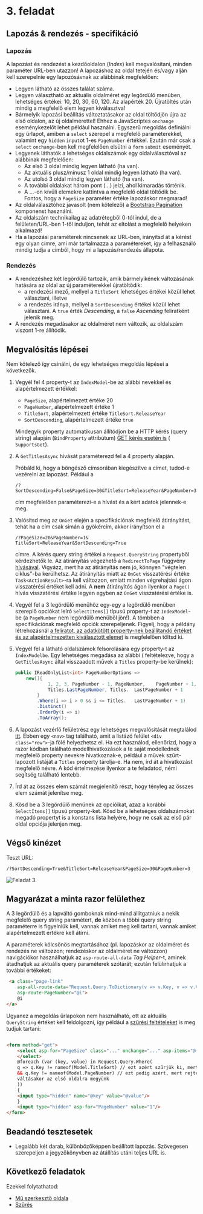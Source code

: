 # 3. feladat

## Lapozás & rendezés - specifikáció

### Lapozás

A lapozást és rendezést a kezdőoldalon (*Index*) kell megvalósítani, minden paraméter URL-ben utazzon! A lapozáshoz az
oldal tetején és/vagy alján kell szerepelnie egy lapozósávnak az alábbinak megfelelően:

- Legyen látható az összes találat száma.
- Legyen választható az aktuális oldalméret egy legördülő menüben, lehetséges értékei: 10, 20, 30, 60, 120. Az alapérték
  20. Újratöltés után mindig a megfelelő elem legyen kiválasztva!
- Bármelyik lapozási beállítás változtatásakor az oldal töltődjön újra az első oldalon, az új oldalmérettel! Ehhez a
  JavaScriptes `onchange` eseménykezelőt lehet például használni. Egyszerű megoldás definiálni egy űrlapot, amiben a
  `select` szerepel a megfelelő paraméterekkel, valamint egy `hidden` `input`ot 1-es `PageNumber` értékkel. Ezután már
  csak a `select` `onchange`-ben kell megfelelően elsütni a `form` `submit` eseményét.
- Legyenek láthatók a lehetséges oldalszámok egy oldalválasztóval az alábbinak megfelelően:
    - Az első 3 oldal mindig legyen látható (ha van).
    - Az aktuális plusz/mínusz 1 oldal mindig legyen látható (ha van).
    - Az utolsó 3 oldal mindig legyen látható (ha van).
    - A további oldalakat három pont (...) jelzi, ahol kimaradás történik.
    - A ...-on kívüli elemekre kattintva a megfelelő oldal töltődik be. Fontos, hogy a `PageSize` paraméter értéke
      lapozáskor megmarad!
- Az oldalválasztóhoz javasolt (nem kötelező)
  a [Bootstrap Pagination](https://getbootstrap.com/docs/5.0/components/pagination/) komponenst használni.
- Az oldalszám technikailag az adatrétegből 0-tól indul, de a felületen/URL-ben 1-től induljon, tehát az eltolást a
  megfelelő helyeken alkalmazd!
- Ha a lapozási paraméterek nincsenek az URL-ben, irányítsd át a kérést egy olyan címre, ami már tartalmazza a
  paramétereket, így a felhasználó mindig tudja a címből, hogy mi a lapozás/rendezés állapota.

### Rendezés

- A rendezéshez két legördülő tartozik, amik bármelyikének változásának hatására az oldal az új paraméterekkel
  újratöltődik:
    - a rendezési mező, mellyel a `TitleSort` lehetséges értékei közül lehet választani, illetve
    - a rendezés iránya, mellyel a `SortDescending` értékei közül lehet választani. A `true` érték _Descending_, a
      `false` _Ascending_ feliratként jelenik meg.
- A rendezés megadásakor az oldalméret nem változik, az oldalszám viszont 1-re állítódik.

## Megvalósítás lépései

Nem kötelező így csinálni, de egy lehetséges megoldás lépései a következők.

1. Vegyél fel 4 property-t az `IndexModel`-be az alábbi nevekkel és alapértelmezett értékkel:
    - `PageSize`, alapértelmezett értéke 20
    - `PageNumber`, alapértelmezett értéke 1
    - `TitleSort`, alapértelmezett értéke `TitleSort.ReleaseYear`
    - `SortDescending`, alapértelmezett értéke `true`

   Mindegyik property automatikusan állítódjon be a HTTP kérés (query string) alapján (`BindProperty`
   attribútum) [GET kérés esetén is](https://learn.microsoft.com/en-us/aspnet/core/mvc/models/model-binding?view=aspnetcore-6.0#model-binding-for-http-get-requests-1) (
   `SupportsGet`).

1. A `GetTitlesAsync` hívását paraméterezd fel a 4 property alapján.

   Próbáld ki, hogy a böngésző címsorában kiegészítve a címet, tudod-e vezérelni az lapozást. Például a
    ```
    /?SortDescending=False&PageSize=30&TitleSort=ReleaseYear&PageNumber=3
    ```
   cím megfelelően paraméterezi-e a hívást és a kért adatok jelennek-e meg.

1. Valósítsd meg az `OnGet` elején a specifikációnak megfelelő átirányítást, tehát ha a cím csak simán a gyökércím,
   akkor irányítson el a
    ```
    /?PageSize=20&PageNumber=1& TitleSort=ReleaseYear&SortDescending=True
    ```
   címre. A kérés query string értékei a   `Request.QueryString` propertyből kérdezhetők le. Az átirányítás végezhető a
   `RedirectToPage`
   függvény [hívásával](https://learn.microsoft.com/en-us/dotnet/api/microsoft.aspnetcore.mvc.razorpages.pagebase.redirecttopage?view=aspnetcore-6.0#microsoft-aspnetcore-mvc-razorpages-pagebase-redirecttopage(system-string-system-object)).
   Vigyázz, mert ha az átirányítás nem jó, könnyen "végtelen ciklus"-ba kerülhetsz. Az átirányítás miatt az `OnGet`
   visszatérési értéke `Task<ActionResult>`-ra kell változzon, emiatt minden végrehajtási ágon visszatérési értéket kell
   adni. A **nem** átirányítós ágon ilyenkor a `Page()` hívás visszatérési értéke legyen egyben az `OnGet` visszatérési
   értéke is.

1. Vegyél fel a 3 legördülő menühöz egy-egy a legördülő menüben szereplő opciókat leíró `SelectItems[]` típusú
   property-t az `IndexModel`-be (a `PageNumber` nem legördülő menüből jön!). A tömbben a specifikációnak megfelelő
   opciók szerepeljenek. Figyelj, hogy a példány
   létrehozásnál [a feliratot, az adatkötött property-nek beállítandó értéket és az alapértelmezetten kiválasztott elemet](https://learn.microsoft.com/en-us/dotnet/api/microsoft.aspnetcore.mvc.rendering.selectlistitem.-ctor?view=aspnetcore-6.0#microsoft-aspnetcore-mvc-rendering-selectlistitem-ctor(system-string-system-string-system-boolean))
   is megfelelően töltsd ki.

1. Vegyél fel a látható oldalszámok felsorolására egy property-t az `IndexModelbe`. Egy lehetséges megadása az alábbi (
   feltételezve, hogy a `GetTitlesAsync` által visszaadott művek a `Titles` property-be kerülnek):

    ```csharp
    public IReadOnlyList<int> PageNumberOptions =>
        new[]{
                1, 2, 3, PageNumber - 1, PageNumber,    PageNumber + 1, Titles.LastPageNumber -    1,
                Titles.LastPageNumber, Titles.  LastPageNumber + 1
            }
            .Where(i => i > 0 && i <= Titles.   LastPageNumber + 1)
            .Distinct()
            .OrderBy(i => i)
            .ToArray();
    ```

1. A lapozást vezérlő felületrész egy lehetséges megvalósítását megtalálod [itt](./snippets/Pages/Index.paging.cshtml).
   Ebben egy `<nav>` tag található, amit a listázó felület `<div class="row">`-ja fölé helyezhetsz el. Ha ezt használod,
   ellenőrizd, hogy a razor kódban található modellhivatkozások a te saját modellednek megfelelő property nevekre
   hivatkoznak-e, például a művek szűrt-lapozott listáját a `Titles` property tárolja-e. Ha nem, írd át a hivatkozást
   megfelelő névre. A kód értelmezése ilyenkor a te feladatod, némi segítség található lentebb.

1. Írd át az összes elem számát megjelenítő részt, hogy tényleg az összes elem számát jelenítse meg.

1. Kösd be a 3 legördülő menünek az opcióikat, azaz a korábbi `SelectItems[]` típusú property-ket. Kösd be a lehetséges
   oldalszámokat megadó propertyt is a konstans lista helyére, hogy ne csak az első pár oldal opciója jelenjen meg.

## Végső kinézet

Teszt URL:

```
/?SortDescending=True&TitleSort=ReleaseYear&PageSize=30&PageNumber=3
```

![Feladat 3.](images/feladat-3.png)

## Magyarázat a minta razor felülethez

A 3 legördülő és a lapváltó gomboknak mind-mind állítgatniuk a nekik megfelelő query string paramétert, **de** közben a
többi query string paraméterre is figyelniük kell, vannak amiket meg kell tartani, vannak amiket alapértelmezett értékre
kell átírni.

A paraméterek kölcsönös megtartásához (pl. lapozáskor az oldalméret és rendezés ne változzon; rendezéskor az oldalméret
ne változzon) navigációkor használhatjuk az `asp-route-all-data` *Tag Helper*-t, aminek átadhatjuk az aktuális query
paraméterek szótárát; ezután felülírhatjuk a további értékeket:

```html
 <a class="page-link"
    asp-all-route-data="Request.Query.ToDictionary(v => v.Key, v => v.Value?.ToString())"
    asp-route-PageNumber="@i">
    @i
</a>
```

Ugyanez a megoldás űrlapokon nem használható, ott az aktuális `QueryString` értéket kell feldolgozni, így például
a [szűrési feltételeket](Feladat-4.md) is meg tudjuk tartani:

```html

<form method="get">
    <select asp-for="PageSize" class="..." onchange="..." asp-items="@(...)">
    </select>
    @foreach (var (key, value) in Request.Query.Where(
    q => q.Key != nameof(Model.TitleSort) // ezt azért szűrjük ki, mert a select-ben állítjuk ugyanezen az űrlapon
    && q.Key != nameof(Model.PageNumber) // ezt pedig azért, mert rejtett mezőben 1-re állítjuk, hogy oldalméret
    váltásakor az első oldalra megyünk
    ))
    {
    <input type="hidden" name="@key" value="@value"/>
    }
    <input type="hidden" asp-for="PageNumber" value="1"/>
</form>
```

## Beadandó tesztesetek

- Legalább két darab, különbözőképpen beállított lapozás. Szövegesen szerepeljen a jegyzőkönyvben az átállítás utáni
  teljes URL is.

## Következő feladatok

Ezekkel folytathatod:

- [Mű szerkesztő oldala](Feladat-2.md)
- [Szűrés](Feladat-4.md)


